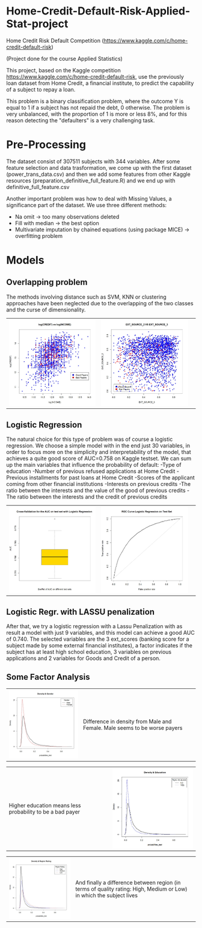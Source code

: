 # Home-Credit-Default-Risk-Applied-Stat-project
Home Credit Risk Default Competition (https://www.kaggle.com/c/home-credit-default-risk)

(Project done for the course Applied Statistics)

This project, based on the Kaggle competition https://www.kaggle.com/c/home-credit-default-risk, use the previously loan dataset
from Home Credit, a financial institute, to predict the capability of a subject to repay a loan.

This problem is a binary classification problem, where the outcome Y is equal to 1 if a subject has not repaid the debt, 0 otherwise.
The problem is very unbalanced, with the proportion of 1 is more or less 8%, and for this reason detecting the "defaulters" 
is a very challenging task.

# Pre-Processing

The dataset consist of 307511 subjects with 344 variables. After some feature selection and data trasformation, 
we come up with the first dataset (power_trans_data.csv) and then we add some features from other Kaggle resources (preparation_definitive_full_feature.R) and we end up with definitive_full_feature.csv

Another important problem was how to deal with Missing Values, a significance part of the dataset.
We use three different methods:
- Na omit -> too many observations deleted
- Fill with median -> the best option
- Multivariate imputation by chained equations (using package MICE) -> overfitting problem

# Models

## Overlapping problem

The methods involving distance such as SVM, KNN or clustering approaches have been neglected due to the overlapping of the two classes and the curse of dimensionality.

<table border="0">
<tr><td> <img src="https://github.com/danielececcarelli/Home-Credit-Default-Risk-Applied-Stat-project/blob/master/images/income%20vs%20credit.jpg" width="380"> </td><td> <img src="https://github.com/danielececcarelli/Home-Credit-Default-Risk-Applied-Stat-project/blob/master/images/ext_sources%203%20vs%202.jpg" width="380"> <td> </td></tr>
</table>

## Logistic Regression

The natural choice for this type of problem was of course a logistic regression.
We choose a simple model with in the end just 30 variables, in order to focus more on the simplicity and interpretability of the model, that achieves a quite good score of AUC=0.758 on Kaggle testset. 
We can sum up the main variables that influence the probability of default:
-Type of education
-Number of previous refused applications at Home Credit
-Previous installments for past loans at Home Credit
-Scores of the applicant coming from other financial institutions
-Interests on previous credits
-The ratio between the interests and the value of the good of previous credits
-The ratio between the interests and the credit of previous credits
<table border="0">
<tr><td><img src="https://github.com/danielececcarelli/Home-Credit-Default-Risk-Applied-Stat-project/blob/master/images/CROSS_VALIDATION_AUC.jpg" width="380"> </td><td>
<img src="https://github.com/danielececcarelli/Home-Credit-Default-Risk-Applied-Stat-project/blob/master/images/roc_curve_test_0.769.jpg" width="380"> <td> </td></tr>
</table>

## Logistic Regr. with LASSU penalization
After that, we try a logistic regression with a Lassu Penalization with as result a model with just 9 variables, and this model can achieve a good AUC of 0.740.
The selected variables are the 3 ext_scores (banking score for a subject made by some external financial institutes), a factor indicates if the subject has at least high school education, 3 variables on previous applications and 2 variables for Goods and Credit of a person.

## Some Factor Analysis
<table border="0">
<tr><td> <img src="https://github.com/danielececcarelli/Home-Credit-Default-Risk-Applied-Stat-project/blob/master/images/density_gender.jpg" width="380"> </td><td> Difference in density from Male and Female. Male seems to be worse payers <td> </td></tr>
</table>

<table border="0">
<tr><td> Higher education means less probability to be a bad payer </td><td><td> <img src="https://github.com/danielececcarelli/Home-Credit-Default-Risk-Applied-Stat-project/blob/master/images/density_educ.jpg" width="380"></td></tr>
</table>

<table border="0">
<tr><td> <img src="https://github.com/danielececcarelli/Home-Credit-Default-Risk-Applied-Stat-project/blob/master/images/density_region.jpg" width="480"> </td><td> And finally a difference between region (in terms of quality rating: High, Medium or Low) in which the subject lives <td> </td></tr>
</table>
